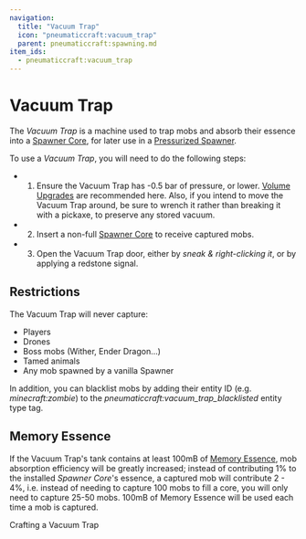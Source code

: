 ```yaml
---
navigation:
  title: "Vacuum Trap"
  icon: "pneumaticcraft:vacuum_trap"
  parent: pneumaticcraft:spawning.md
item_ids:
  - pneumaticcraft:vacuum_trap
---
```


# Vacuum Trap

The *Vacuum Trap* is a machine used to trap mobs and absorb their essence into a [Spawner Core](./spawner_core.md), for later use in a [Pressurized Spawner](./pressurized_spawner.md).

To use a *Vacuum Trap*, you will need to do the following steps:


- 1. Ensure the Vacuum Trap has -0.5 bar of pressure, or lower. [Volume Upgrades](../base_concepts/upgrades.md#volume) are recommended here. Also, if you intend to move the Vacuum Trap around, be sure to wrench it rather than breaking it with a pickaxe, to preserve any stored vacuum.
- 2. Insert a non-full [Spawner Core](./spawner_core.md) to receive captured mobs.
- 3. Open the Vacuum Trap door, either by *sneak & right-clicking it*, or by applying a redstone signal.

## Restrictions

The Vacuum Trap will never capture:
- Players
- Drones
- Boss mobs (Wither, Ender Dragon...)
- Tamed animals
- Any mob spawned by a vanilla Spawner

In addition, you can blacklist mobs by adding their entity ID (e.g. *minecraft:zombie*) to the *pneumaticcraft:vacuum_trap_blacklisted* entity type tag.

## Memory Essence

If the Vacuum Trap's tank contains at least 100mB of [Memory Essence](../base_concepts/memory_essence.md), mob absorption efficiency will be greatly increased; instead of contributing 1% to the installed *Spawner Core*'s essence, a captured mob will contribute 2 - 4%, i.e. instead of needing to capture 100 mobs to fill a core, you will only need to capture 25-50 mobs. 100mB of Memory Essence will be used each time a mob is captured.

Crafting a Vacuum Trap

<Recipe id="pneumaticcraft:vacuum_trap" />

